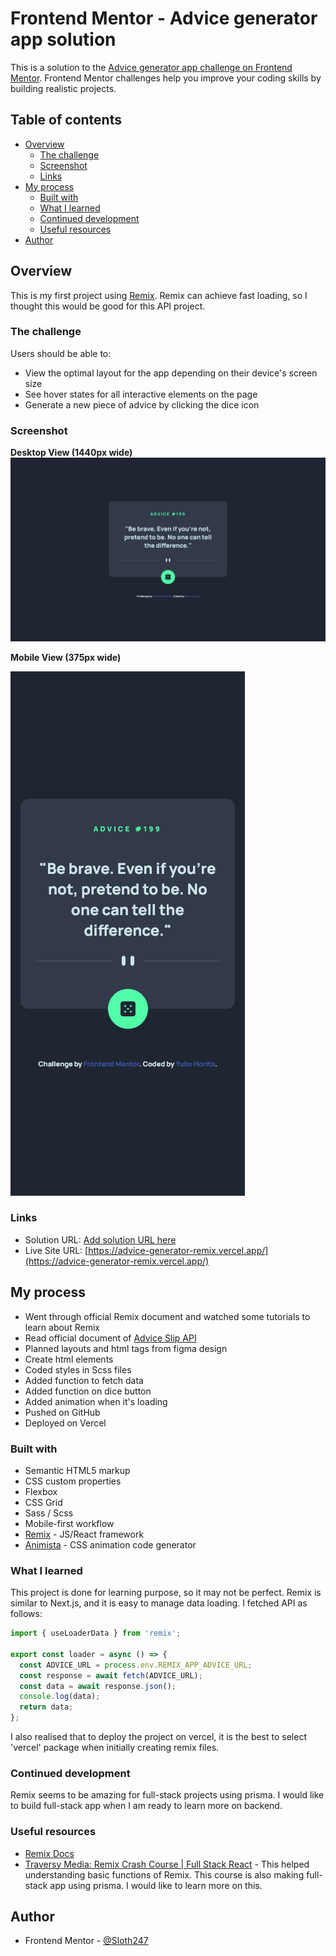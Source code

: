 # Frontend Mentor - Advice generator app solution

This is a solution to the [Advice generator app challenge on Frontend Mentor](https://www.frontendmentor.io/challenges/advice-generator-app-QdUG-13db). Frontend Mentor challenges help you improve your coding skills by building realistic projects.

## Table of contents

- [Overview](#overview)
  - [The challenge](#the-challenge)
  - [Screenshot](#screenshot)
  - [Links](#links)
- [My process](#my-process)
  - [Built with](#built-with)
  - [What I learned](#what-i-learned)
  - [Continued development](#continued-development)
  - [Useful resources](#useful-resources)
- [Author](#author)

## Overview

This is my first project using [Remix](https://remix.run/). Remix can achieve fast loading, so I thought this would be good for this API project.

### The challenge

Users should be able to:

- View the optimal layout for the app depending on their device's screen size
- See hover states for all interactive elements on the page
- Generate a new piece of advice by clicking the dice icon

### Screenshot

**Desktop View (1440px wide)**
![](./public/images/advice-generator-desktop.png)

**Mobile View (375px wide)**

![](./public/images/advice-generator-mobile.png)

### Links

- Solution URL: [Add solution URL here](https://your-solution-url.com)
- Live Site URL: [https://advice-generator-remix.vercel.app/](https://advice-generator-remix.vercel.app/)

## My process

- Went through official Remix document and watched some tutorials to learn about Remix
- Read official document of [Advice Slip API](https://api.adviceslip.com/)
- Planned layouts and html tags from figma design
- Create html elements
- Coded styles in Scss files
- Added function to fetch data
- Added function on dice button
- Added animation when it's loading
- Pushed on GitHub
- Deployed on Vercel

### Built with

- Semantic HTML5 markup
- CSS custom properties
- Flexbox
- CSS Grid
- Sass / Scss
- Mobile-first workflow
- [Remix](https://remix.run/) - JS/React framework
- [Animista](http://animista.net) - CSS animation code generator

### What I learned

This project is done for learning purpose, so it may not be perfect. Remix is similar to Next.js, and it is easy to manage data loading. I fetched API as follows:

```js
import { useLoaderData } from 'remix';

export const loader = async () => {
  const ADVICE_URL = process.env.REMIX_APP_ADVICE_URL;
  const response = await fetch(ADVICE_URL);
  const data = await response.json();
  console.log(data);
  return data;
};
```

I also realised that to deploy the project on vercel, it is the best to select 'vercel' package when initially creating remix files.

### Continued development

Remix seems to be amazing for full-stack projects using prisma. I would like to build full-stack app when I am ready to learn more on backend.

### Useful resources

- [Remix Docs](https://remix.run/docs/en/v1)
- [Traversy Media: Remix Crash Course | Full Stack React](https://www.youtube.com/watch?v=d_BhzHVV4aQ) - This helped understanding basic functions of Remix. This course is also making full-stack app using prisma. I would like to learn more on this.

## Author

- Frontend Mentor - [@Sloth247](https://www.frontendmentor.io/profile/Sloth247)
